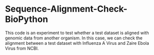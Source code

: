 # Sequence-Alignment-Check-BioPython
This code is an experiment to test whether a test dataset is aligned with genomic data from another organism. In this case, we can check the alignment between a test dataset with Influenza A Virus and Zaire Ebola Virus from NCBI.
